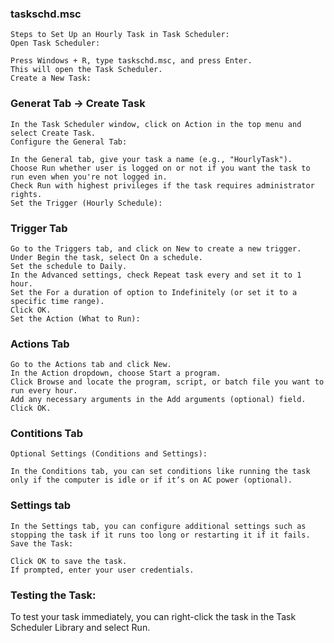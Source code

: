 ###  taskschd.msc
```
Steps to Set Up an Hourly Task in Task Scheduler:
Open Task Scheduler:

Press Windows + R, type taskschd.msc, and press Enter.
This will open the Task Scheduler.
Create a New Task:
```
### Generat Tab -> Create Task
```
In the Task Scheduler window, click on Action in the top menu and select Create Task.
Configure the General Tab:

In the General tab, give your task a name (e.g., "HourlyTask").
Choose Run whether user is logged on or not if you want the task to run even when you're not logged in.
Check Run with highest privileges if the task requires administrator rights.
Set the Trigger (Hourly Schedule):
```
### Trigger Tab
```
Go to the Triggers tab, and click on New to create a new trigger.
Under Begin the task, select On a schedule.
Set the schedule to Daily.
In the Advanced settings, check Repeat task every and set it to 1 hour.
Set the For a duration of option to Indefinitely (or set it to a specific time range).
Click OK.
Set the Action (What to Run):
```
### Actions Tab
```
Go to the Actions tab and click New.
In the Action dropdown, choose Start a program.
Click Browse and locate the program, script, or batch file you want to run every hour.
Add any necessary arguments in the Add arguments (optional) field.
Click OK.
```
### Contitions Tab
```
Optional Settings (Conditions and Settings):

In the Conditions tab, you can set conditions like running the task only if the computer is idle or if it’s on AC power (optional).
```
### Settings tab
```
In the Settings tab, you can configure additional settings such as stopping the task if it runs too long or restarting it if it fails.
Save the Task:

Click OK to save the task.
If prompted, enter your user credentials.
```

### Testing the Task:
To test your task immediately, you can right-click the task in the Task Scheduler Library and select Run.

